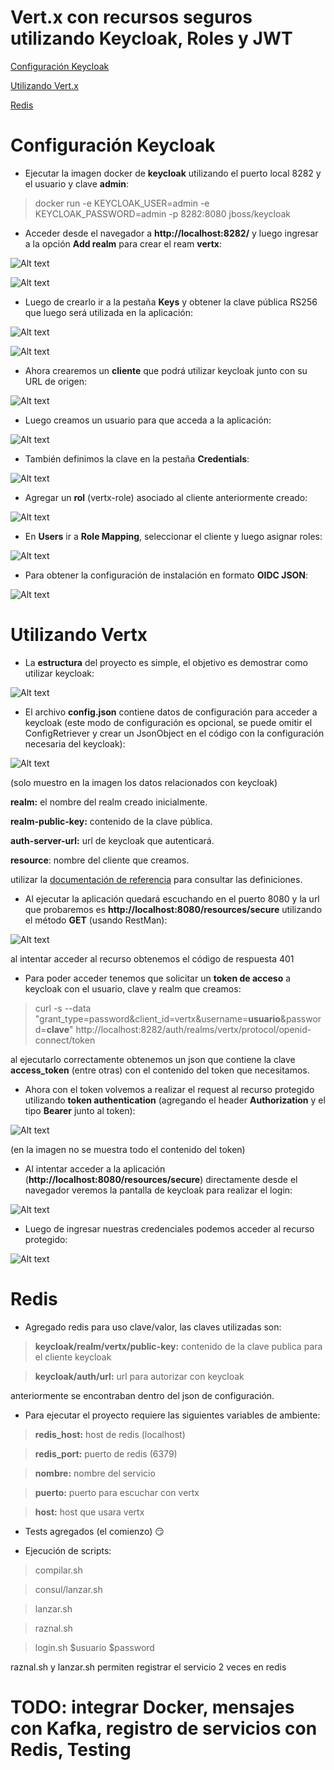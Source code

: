 # Vert.x con recursos seguros utilizando Keycloak, Roles y JWT

[Configuración Keycloak](#configuración-keycloak)

[Utilizando Vert.x](#utilizando-vertx)

[Redis](#redis)

# Configuración Keycloak

- Ejecutar la imagen docker de **keycloak** utilizando el puerto local 8282 y el usuario y clave **admin**:

> docker run -e KEYCLOAK_USER=admin -e KEYCLOAK_PASSWORD=admin -p 8282:8080 jboss/keycloak

- Acceder desde el navegador a **http://localhost:8282/** y luego ingresar a la opción **Add realm** para crear el ream **vertx**: 
 
![Alt text](doc/img/keycloak/00.png?raw=true "Crear Realm - 1")

![Alt text](doc/img/keycloak/01.png?raw=true "Crear Realm - 2")

- Luego de crearlo ir a la pestaña **Keys** y obtener la clave pública RS256 que luego será utilizada en la aplicación:

![Alt text](doc/img/keycloak/02.png?raw=true "Pestaña Keys")

![Alt text](doc/img/keycloak/03.png?raw=true "Contenido Clave Pública")

- Ahora crearemos un **cliente** que podrá utilizar keycloak junto con su URL de origen:

![Alt text](doc/img/keycloak/04.png?raw=true "Agregar Cliente")

- Luego creamos un usuario para que acceda a la aplicación:

![Alt text](doc/img/keycloak/05.png?raw=true "Crear Usuario")

- También definimos la clave en la pestaña **Credentials**:

![Alt text](doc/img/keycloak/06.png?raw=true "Clave de Usuario")

- Agregar un **rol** (vertx-role) asociado al cliente anteriormente creado:

![Alt text](doc/img/keycloak/12.png?raw=true "rol del cliente")
 
- En **Users** ir a **Role Mapping**, seleccionar el cliente y luego asignar roles:

![Alt text](doc/img/keycloak/13.png?raw=true "role mapping")

- Para obtener la configuración de instalación en formato **OIDC JSON**:

![Alt text](doc/img/keycloak/14.png?raw=true "OIDC JSON")

# Utilizando Vertx

- La **estructura** del proyecto es simple, el objetivo es demostrar como utilizar keycloak:

![Alt text](doc/img/vertx/01.png?raw=true "estructura")

- El archivo **config.json** contiene datos de configuración para acceder a keycloak (este modo de configuración es opcional, se puede omitir el ConfigRetriever y crear un JsonObject en el código con la configuración necesaria del keycloak):

![Alt text](doc/img/vertx/02.png?raw=true "configuración keycloak")

(solo muestro en la imagen los datos relacionados con keycloak)

**realm:** el nombre del realm creado inicialmente.

**realm-public-key:** contenido de la clave pública.

**auth-server-url:** url de keycloak que autenticará.

**resource**: nombre del cliente que creamos.

utilizar la <a href="https://www.keycloak.org/docs/latest/securing_apps/index.html">documentación de referencia</a> para consultar las definiciones.

- Al ejecutar la aplicación quedará escuchando en el puerto 8080 y la url que probaremos es **http://localhost:8080/resources/secure** utilizando el método **GET** (usando RestMan):

![Alt text](doc/img/vertx/03.png?raw=true "401")

al intentar acceder al recurso obtenemos el código de respuesta 401

- Para poder acceder tenemos que solicitar un **token de acceso** a keycloak con el usuario, clave y realm que creamos:

> curl -s --data "grant_type=password&client_id=vertx&username=**usuario**&password=**clave**" http://localhost:8282/auth/realms/vertx/protocol/openid-connect/token

al ejecutarlo correctamente obtenemos un json que contiene la clave **access_token** (entre otras) con el contenido del token que necesitamos.

- Ahora con el token volvemos a realizar el request al recurso protegido utilizando **token authentication** (agregando el header **Authorization** y el tipo **Bearer** junto al token):


![Alt text](doc/img/vertx/04.png?raw=true "Request ok")

(en la imagen no se muestra todo el contenido del token)

- Al intentar acceder a la aplicación (**http://localhost:8080/resources/secure**) directamente desde el navegador veremos la pantalla de keycloak para realizar el login:

![Alt text](doc/img/vertx/05.png?raw=true "login keycloak")

- Luego de ingresar nuestras credenciales podemos acceder al recurso protegido:

![Alt text](doc/img/vertx/06.png?raw=true "acceso al recurso protegido")

# Redis

- Agregado redis para uso clave/valor, las claves utilizadas son:

> **keycloak/realm/vertx/public-key:** contenido de la clave publica para el cliente keycloak

> **keycloak/auth/url:** url para autorizar con keycloak

anteriormente se encontraban dentro del json de configuración.

- Para ejecutar el proyecto requiere las siguientes variables de ambiente:

> **redis_host:** host de redis (localhost)

> **redis_port:** puerto de redis (6379)

> **nombre:** nombre del servicio  

> **puerto:** puerto para escuchar con vertx 

> **host:** host que usara vertx 

- Tests agregados (el comienzo) :smirk:

- Ejecución de scripts:

> compilar.sh 

> consul/lanzar.sh

> lanzar.sh

> raznal.sh
  
> login.sh $usuario $password

raznal.sh y lanzar.sh permiten registrar el servicio 2 veces en redis

# TODO: integrar Docker, mensajes con Kafka, registro de servicios con Redis, Testing 



 
 



